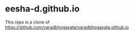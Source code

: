 # eesha-d.github.io
This repo is a clone of https://github.com/varadbhogayata/varadbhogayata.github.io
